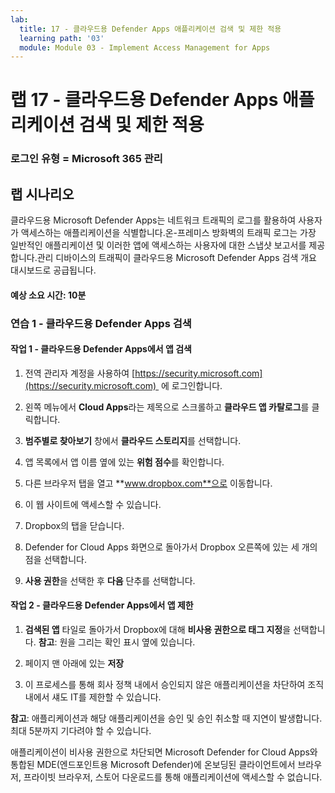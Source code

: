 ```yaml
---
lab:
  title: 17 - 클라우드용 Defender Apps 애플리케이션 검색 및 제한 적용
  learning path: '03'
  module: Module 03 - Implement Access Management for Apps
---
```


# 랩 17 - 클라우드용 Defender Apps 애플리케이션 검색 및 제한 적용

### 로그인 유형 = Microsoft 365 관리

## 랩 시나리오

클라우드용 Microsoft Defender Apps는 네트워크 트래픽의 로그를 활용하여 사용자가 액세스하는 애플리케이션을 식별합니다.온-프레미스 방화벽의 트래픽 로그는 가장 일반적인 애플리케이션 및 이러한 앱에 액세스하는 사용자에 대한 스냅샷 보고서를 제공합니다.관리 디바이스의 트래픽이 클라우드용 Microsoft Defender Apps 검색 개요 대시보드로 공급됩니다.

#### 예상 소요 시간: 10분

### 연습 1 - 클라우드용 Defender Apps 검색

#### 작업 1 - 클라우드용 Defender Apps에서 앱 검색

1. 전역 관리자 계정을 사용하여 [https://security.microsoft.com](https://security.microsoft.com)  에 로그인합니다.

1. 왼쪽 메뉴에서 **Cloud Apps**라는 제목으로 스크롤하고 **클라우드 앱 카탈로그**를 클릭합니다.

1. **범주별로 찾아보기** 창에서 **클라우드 스토리지**를 선택합니다.

1. 앱 목록에서 앱 이름 옆에 있는 **위험 점수**를 확인합니다.  

1. 다른 브라우저 탭을 열고 **www.dropbox.com**으로 이동합니다.

1. 이 웹 사이트에 액세스할 수 있습니다.

1. Dropbox의 탭을 닫습니다.

1. Defender for Cloud Apps 화면으로 돌아가서 Dropbox 오른쪽에 있는 세 개의 점을 선택합니다.

1. **사용 권한**을 선택한 후 **다음** 단추를 선택합니다. 

#### 작업 2 - 클라우드용 Defender Apps에서 앱 제한

1. **검색된 앱** 타일로 돌아가서 Dropbox에 대해 **비사용 권한으로 태그 지정**을 선택합니다.  **참고**: 원을 그리는 확인 표시 옆에 있습니다.

1. 페이지 맨 아래에 있는 **저장**

1. 이 프로세스를 통해 회사 정책 내에서 승인되지 않은 애플리케이션을 차단하여 조직 내에서 섀도 IT를 제한할 수 있습니다.

**참고**: 애플리케이션과 해당 애플리케이션을 승인 및 승인 취소할 때 지연이 발생합니다. 최대 5분까지 기다려야 할 수 있습니다.

애플리케이션이 비사용 권한으로 차단되면 Microsoft Defender for Cloud Apps와 통합된 MDE(엔드포인트용 Microsoft Defender)에 온보딩된 클라이언트에서 브라우저, 프라이빗 브라우저, 스토어 다운로드를 통해 애플리케이션에 액세스할 수 없습니다.
